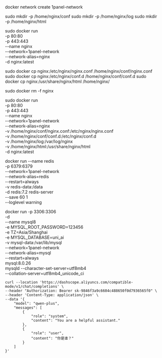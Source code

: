 docker network create 1panel-network

sudo mkdir -p /home/nginx/conf
sudo mkdir -p /home/nginx/log
sudo mkdir -p /home/nginx/html

sudo docker run \
-p 80:80 \
-p 443:443 \
--name nginx \
--network=1panel-network \
--network-alias=nginx \
-d nginx:latest

sudo docker cp nginx:/etc/nginx/nginx.conf /home/nginx/conf/nginx.conf
sudo docker cp nginx:/etc/nginx/conf.d /home/nginx/conf/conf.d
sudo docker cp nginx:/usr/share/nginx/html /home/nginx/

sudo docker rm -f nginx

sudo docker run \
-p 80:80 \
-p 443:443 \
--name nginx \
--network=1panel-network \
--network-alias=nginx \
-v /home/nginx/conf/nginx.conf:/etc/nginx/nginx.conf \
-v /home/nginx/conf/conf.d:/etc/nginx/conf.d \
-v /home/nginx/log:/var/log/nginx \
-v /home/nginx/html:/usr/share/nginx/html \
-d nginx:latest

docker run --name redis \
-p 6379:6379 \
--network=1panel-network \
--network-alias=redis \
--restart=always \
-v redis-data:/data \
-d redis:7.2 redis-server \
--save 60 1 \
--loglevel warning

docker run -p 3306:3306 \
-d \
--name mysql8 \
-e MYSQL_ROOT_PASSWORD=123456 \
-e TZ=Asia/Shanghai  \
-e MYSQL_DATABASE=uni_ai \
-v mysql-data:/var/lib/mysql \
--network=1panel-network \
--network-alias=mysql \
--restart=always \
mysql:8.0.26 \
mysqld --character-set-server=utf8mb4 \
--collation-server=utf8mb4_unicode_ci  
```shell
curl --location 'https://dashscope.aliyuncs.com/compatible-mode/v1/chat/completions' \
--header "Authorization: Bearer sk-9846f3a9c6604c488650f0d7936565f0" \
--header 'Content-Type: application/json' \
--data '{
    "model": "qwen-plus",
    "messages": [
        {
            "role": "system",
            "content": "You are a helpful assistant."
        },
        {
            "role": "user", 
            "content": "你是谁？"
        }
    ]
}'
```